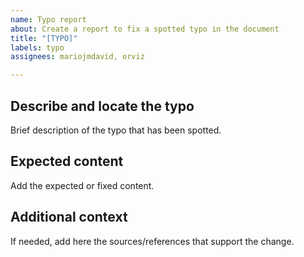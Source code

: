 ```yaml
---
name: Typo report
about: Create a report to fix a spotted typo in the document
title: "[TYPO]"
labels: typo
assignees: mariojmdavid, orviz

---
```


## Describe and locate the typo
Brief description of the typo that has been spotted.

## Expected content
Add the expected or fixed content.

## Additional context
If needed, add here the sources/references that support the change.

